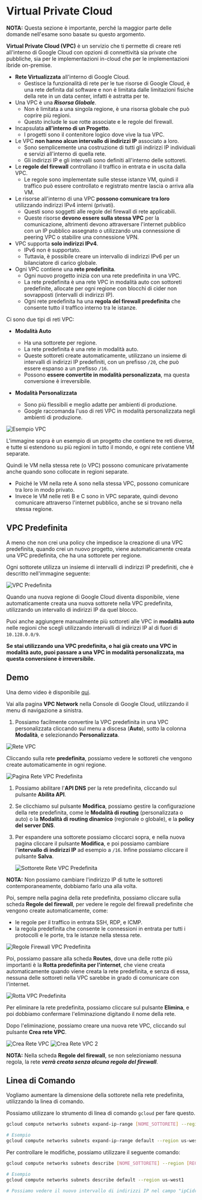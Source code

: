# Virtual Private Cloud

**NOTA:** Questa sezione è importante, perché la maggior parte delle domande nell'esame sono basate su questo argomento.

**Virtual Private Cloud (VPC)** è un servizio che ti permette di creare reti all'interno di Google Cloud con opzioni di connettività sia private che pubbliche, sia per le implementazioni in-cloud che per le implementazioni ibride on-premise.

- **Rete Virtualizzata** all'interno di Google Cloud.
  - Gestisce la funzionalità di rete per le tue risorse di Google Cloud, è una rete definita dal software e non è limitata dalle limitazioni fisiche della rete in un data center, infatti è astratta per te.
- Una VPC è una ***Risorsa Globale***.
  - Non è limitata a una singola regione, è una risorsa globale che può coprire più regioni.
  - Questo include le sue rotte associate e le regole del firewall.
- Incapsulata **all'interno di un Progetto**.
  - I progetti sono il contenitore logico dove vive la tua VPC.
- Le VPC **non hanno alcun intervallo di indirizzi IP** associato a loro.
  - Sono semplicemente una costruzione di tutti gli indirizzi IP individuali e servizi all'interno di quella rete.
  - Gli indirizzi IP e gli intervalli sono definiti all'interno delle sottoreti.
- Le **regole del firewall** controllano il traffico in entrata e in uscita dalla VPC.
  - Le regole sono implementate sulle stesse istanze VM, quindi il traffico può essere controllato e registrato mentre lascia o arriva alla VM.
- Le risorse all'interno di una VPC **possono comunicare tra loro** utilizzando indirizzi IPv4 interni (privati).
  - Questi sono soggetti alle regole del firewall di rete applicabili.
  - Queste risorse **devono essere sulla stessa VPC** per la comunicazione, altrimenti devono attraversare l'internet pubblico con un IP pubblico assegnato o utilizzando una connessione di peering VPC o stabilire una connessione VPN.
- VPC supporta **solo indirizzi IPv4**.
  - IPv6 non è supportato.
  - Tuttavia, è possibile creare un intervallo di indirizzi IPv6 per un bilanciatore di carico globale.
- Ogni VPC contiene una **rete predefinita**.
  - Ogni nuovo progetto inizia con una rete predefinita in una VPC.
  - La rete predefinita è una rete VPC in modalità auto con sottoreti predefinite, allocate per ogni regione con blocchi di cider non sovrapposti (intervalli di indirizzi IP).
  - Ogni rete predefinita ha una **regola del firewall predefinita** che consente tutto il traffico interno tra le istanze.

Ci sono due tipi di reti VPC:

- **Modalità Auto**
  - Ha una sottorete per regione.
  - La rete predefinita è una rete in modalità auto.
  - Queste sottoreti create automaticamente, utilizzano un insieme di intervalli di indirizzi IP predefiniti, con un prefisso `/20`, che può essere espanso a un prefisso `/16`.
  - Possono **essere convertite in modalità personalizzata**, ma questa conversione è irreversibile.

- **Modalità Personalizzata**
  - Sono più flessibili e meglio adatte per ambienti di produzione.
  - Google raccomanda l'uso di reti VPC in modalità personalizzata negli ambienti di produzione.

![Esempio VPC](../images/02_Virtual_Private_Cloud_01.png)

L'immagine sopra è un esempio di un progetto che contiene tre reti diverse, e tutte si estendono su più regioni in tutto il mondo, e ogni rete contiene VM separate.

Quindi le VM nella stessa rete (o VPC) possono comunicare privatamente anche quando sono collocate in regioni separate.

- Poiché le VM nella rete A sono nella stessa VPC, possono comunicare tra loro in modo privato.
- Invece le VM nelle reti B e C sono in VPC separate, quindi devono comunicare attraverso l'internet pubblico, anche se si trovano nella stessa regione.

## VPC Predefinita

A meno che non crei una policy che impedisce la creazione di una VPC predefinita, quando crei un nuovo progetto, viene automaticamente creata una VPC predefinita, che ha una sottorete per regione.

Ogni sottorete utilizza un insieme di intervalli di indirizzi IP predefiniti, che è descritto nell'immagine seguente:

![VPC Predefinita](../images/02_Virtual_Private_Cloud_02.png)

Quando una nuova regione di Google Cloud diventa disponibile, viene automaticamente creata una nuova sottorete nella VPC predefinita, utilizzando un intervallo di indirizzi IP da quel blocco.

Puoi anche aggiungere manualmente più sottoreti alle VPC in **modalità auto** nelle regioni che scegli utilizzando intervalli di indirizzi IP al di fuori di `10.128.0.0/9`.

**Se stai utilizzando una VPC predefinita, o hai già creato una VPC in modalità auto, puoi passare a una VPC in modalità personalizzata, ma questa conversione è irreversibile.**

## Demo

Una demo video è disponibile [qui](https://youtu.be/jpno8FSqpc8?si=1-uBHvINWgnVUUdx&t=23221).

Vai alla pagina **VPC Network** nella Console di Google Cloud, utilizzando il menu di navigazione a sinistra.

1. Possiamo facilmente convertire la VPC predefinita in una VPC personalizzata cliccando sul menu a discesa (**Auto**), sotto la colonna **Modalità**, e selezionando **Personalizzata**.

![Rete VPC](../images/02_Virtual_Private_Cloud_03.png)

Cliccando sulla rete **predefinita**, possiamo vedere le sottoreti che vengono create automaticamente in ogni regione.

![Pagina Rete VPC Predefinita](../images/02_Virtual_Private_Cloud_04.png)

 1. Possiamo abilitare l'**API DNS** per la rete predefinita, cliccando sul pulsante **Abilita API**.
 2. Se clicchiamo sul pulsante **Modifica**, possiamo gestire la configurazione della rete predefinita, come le **Modalità di routing** (personalizzata o auto) o la **Modalità di routing dinamico** (regionale o globale), e la **policy del server DNS**.
 3. Per espandere una sottorete possiamo cliccarci sopra, e nella nuova pagina cliccare il pulsante **Modifica**, e poi possiamo cambiare l'**intervallo di indirizzi IP** ad esempio a `/16`. Infine possiamo cliccare il pulsante **Salva**.

     ![Sottorete Rete VPC Predefinita](../images/02_Virtual_Private_Cloud_05.png)
 
 **NOTA:** Non possiamo cambiare l'indirizzo IP di tutte le sottoreti contemporaneamente, dobbiamo farlo una alla volta.

Poi, sempre nella pagina della rete predefinita, possiamo cliccare sulla scheda **Regole del firewall**, per vedere le regole del firewall predefinite che vengono create automaticamente, come:

- le regole per il traffico in entrata SSH, RDP, e ICMP.
- la regola predefinita che consente le connessioni in entrata per tutti i protocolli e le porte, tra le istanze nella stessa rete.

![Regole Firewall VPC Predefinita](../images/02_Virtual_Private_Cloud_06.png)

Poi, possiamo passare alla scheda **Routes**, dove una delle rotte più importanti è la **Rotta predefinita per l'internet**, che viene creata automaticamente quando viene creata la rete predefinita, e senza di essa, nessuna delle sottoreti nella VPC sarebbe in grado di comunicare con l'internet.

![Rotta VPC Predefinita](../images/02_Virtual_Private_Cloud_07.png)

Per eliminare la rete predefinita, possiamo cliccare sul pulsante **Elimina**, e poi dobbiamo confermare l'eliminazione digitando il nome della rete.

Dopo l'eliminazione, possiamo creare una nuova rete VPC, cliccando sul pulsante **Crea rete VPC**.

![Crea Rete VPC](../images/02_Virtual_Private_Cloud_08.png)
![Crea Rete VPC 2](../images/02_Virtual_Private_Cloud_09.png)

**NOTA:** Nella scheda **Regole del firewall**, se non selezioniamo nessuna regola, la rete ***verrà creata senza alcuna regola del firewall***.

## Linea di Comando

Vogliamo aumentare la dimensione della sottorete nella rete predefinita, utilizzando la linea di comando.

Possiamo utilizzare lo strumento di linea di comando `gcloud` per fare questo.

```bash
gcloud compute networks subnets expand-ip-range [NOME_SOTTORETE] --region [REGIONE] --prefix-length [LUNGHEZZA_PREFISSO]

# Esempio
gcloud compute networks subnets expand-ip-range default --region us-west1 --prefix-length 16
```

Per controllare le modifiche, possiamo utilizzare il seguente comando:

```bash
gcloud compute networks subnets describe [NOME_SOTTORETE] --region [REGIONE]

# Esempio
gcloud compute networks subnets describe default --region us-west1

# Possiamo vedere il nuovo intervallo di indirizzi IP nel campo "ipCidrRange"
```